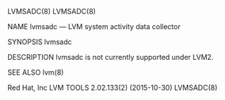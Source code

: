 LVMSADC(8)                                                                                                                                                                                     LVMSADC(8)

NAME
       lvmsadc — LVM system activity data collector

SYNOPSIS
       lvmsadc

DESCRIPTION
       lvmsadc is not currently supported under LVM2.

SEE ALSO
       lvm(8)

Red Hat, Inc                                                                        LVM TOOLS 2.02.133(2) (2015-10-30)                                                                         LVMSADC(8)
